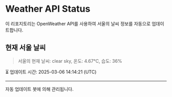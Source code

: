 
# Weather API Status

이 리포지토리는 OpenWeather API를 사용하여 서울의 날씨 정보를 자동으로 업데이트합니다.

## 현재 서울 날씨
> 서울의 현재 날씨: clear sky, 온도: 4.67°C, 습도: 36%

⏳ 업데이트 시간: 2025-03-06 14:14:21 (UTC)

---
자동 업데이트 봇에 의해 관리됩니다.
